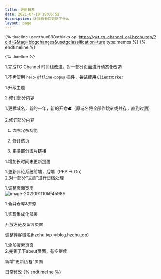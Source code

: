 ```yaml
---
title: 更新日志
date: 2021-07-10 19:06:52
description: 让我看看又更新了什么
layout: page
---
```


{% timeline user:thun888sthinks api:https://get-tg-channel-api.hzchu.top/?cid=2&tag=blogchanges&usetgclassification=ture type:memos %}
{% endtimeline %}

{% timeline %}
<!-- node 2024/2/25 -->
1.完成TG Channel 时间线改进，对一部分页面进行动态化改造

<!-- node 2024/2/15 -->
1.不再使用 `hexo-offline-popup` 插件，~~尝试使用 `ClientWorker`~~

<!-- node 2024/2/06 -->
1.升级主题

2.修订部分内容
<!-- node 2023/1/21 -->
1.更换域名，新的一年，新的开始🕊️（原域名将全部作跳转或共存，直到过期）

2.修订部分内容
<!-- node 2022/8/18 -->

1. 去除冗杂功能

2. 修订该页

3. 更换部分图片链接

<!-- node 11/26 -->
1\.增加长时间未更新提醒
<!-- node 10/29 -->
1\.更新评论系统前端，后端（PHP -> Go）<br>2.对一部分“文章”进行归档处理

<!-- node 9/11 -->
1\.调整页面宽度<br>![image-20210911105945989](https://onep.hzchu.top/mount/pic/2021/09/d4c4fe0a9738db2849de1090af4d8b06.png?fmt=avif)

<!-- node 9/10 -->
1\.合并仓库&开源
<!-- node 7/30 -->
1\.实现集成化部署
<!-- node 7/29 -->
开放友链及留言页面
<!-- node 7/28 -->
调整博客域名(hzchu.top =>blog.hzchu.top)
<!-- node 7/20 -->
1\.添加搜索页面<br>2.完善了下about页面，有空继续
<!-- node 7/17 -->
新增"更新历程"页面
<!-- node 2021/5/?\~2021/7/14 -->
日常修改
{% endtimeline %}